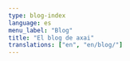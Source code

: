 ```yaml
---
type: blog-index
language: es
menu_label: "Blog"
title: "El blog de axai"
translations: ["en", "en/blog/"]
---
```

